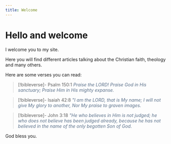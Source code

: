 ```yaml
---
title: Welcome
---
```

# Hello and welcome
I welcome you to my site.

Here you will find different articles talking about the Christian faith, theology and many others.

Here are some verses you can read:

> [!bibleverse]- Psalm 150:1
> <span style="color:#5a708a">*Praise the LORD! Praise God in His sanctuary; Praise Him in His mighty expanse.*</span>

> [!bibleverse]- Isaiah 42:8
> <span style="color:#5a708a">*"I am the LORD, that is My name; I will not give My glory to another, Nor My praise to graven images.*</span>

> [!bibleverse]- John 3:18
> <span style="color:#5a708a">*"He who believes in Him is not judged; he who does not believe has been judged already, because he has not believed in the name of the only begotten Son of God.*</span>

God bless you.